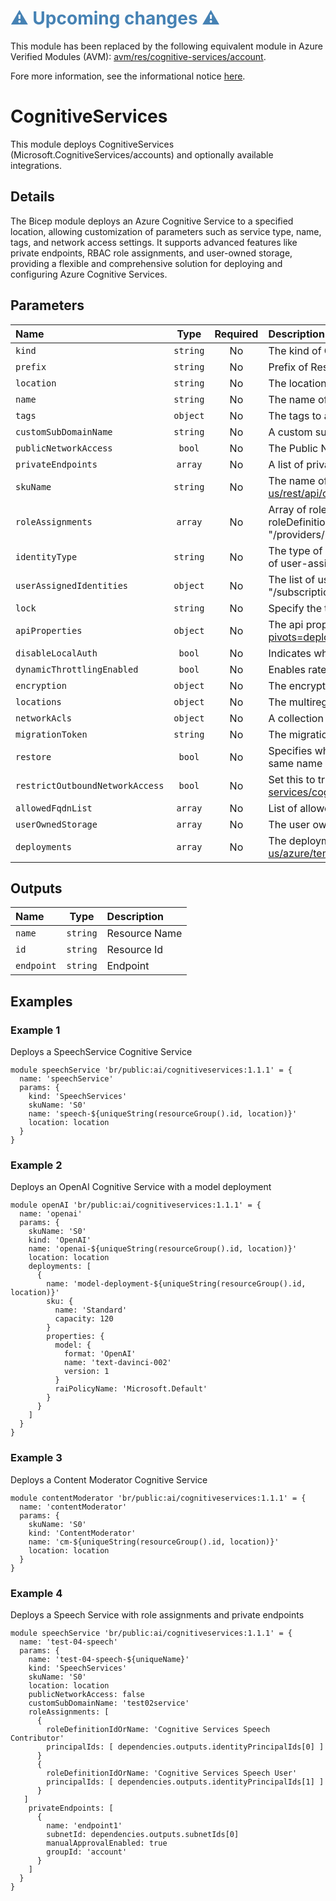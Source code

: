 <h1 style="color: steelblue;">⚠️ Upcoming changes ⚠️</h1>

This module has been replaced by the following equivalent module in Azure Verified Modules (AVM): [avm/res/cognitive-services/account](https://github.com/Azure/bicep-registry-modules/tree/main/avm/res/cognitive-services/account).

Fore more information, see the informational notice [here](https://github.com/Azure/bicep-registry-modules?tab=readme-ov-file#%EF%B8%8F-upcoming-changes-%EF%B8%8F).

# CognitiveServices

This module deploys CognitiveServices (Microsoft.CognitiveServices/accounts) and optionally available integrations.

## Details

The Bicep module deploys an Azure Cognitive Service to a specified location, allowing customization of parameters such as service type, name, tags, and network access settings. It supports advanced features like private endpoints, RBAC role assignments, and user-owned storage, providing a flexible and comprehensive solution for deploying and configuring Azure Cognitive Services.

## Parameters

| Name                            | Type     | Required | Description                                                                                                                                                                                                                                                                                                                                                                                  |
| :------------------------------ | :------: | :------: | :------------------------------------------------------------------------------------------------------------------------------------------------------------------------------------------------------------------------------------------------------------------------------------------------------------------------------------------------------------------------------------------- |
| `kind`                          | `string` | No       | The kind of Cognitive Service to create. See: https://learn.microsoft.com/en-us/azure/cognitive-services/create-account-bicep for available kinds.                                                                                                                                                                                                                                           |
| `prefix`                        | `string` | No       | Prefix of Resource Name. Not used if name is provided                                                                                                                                                                                                                                                                                                                                        |
| `location`                      | `string` | No       | The location into which your Azure resources should be deployed.                                                                                                                                                                                                                                                                                                                             |
| `name`                          | `string` | No       | The name of the Cognitive Service.                                                                                                                                                                                                                                                                                                                                                           |
| `tags`                          | `object` | No       | The tags to apply to each resource.                                                                                                                                                                                                                                                                                                                                                          |
| `customSubDomainName`           | `string` | No       | A custom subdomain to reach the Cognitive Service.                                                                                                                                                                                                                                                                                                                                           |
| `publicNetworkAccess`           | `bool`   | No       | The Public Network Access setting of the Cognitive Service. When false, only requests from Private Endpoints can access it.                                                                                                                                                                                                                                                                  |
| `privateEndpoints`              | `array`  | No       | A list of private endpoints to connect to the Cognitive Service.                                                                                                                                                                                                                                                                                                                             |
| `skuName`                       | `string` | No       | The name of the SKU. Be aware that not all SKUs may be available for your Subscription. See: https://learn.microsoft.com/en-us/rest/api/cognitiveservices/accountmanagement/resource-skus                                                                                                                                                                                                    |
| `roleAssignments`               | `array`  | No       | Array of role assignment objects that contain the "roleDefinitionIdOrName" and "principalId" to define RBAC role assignments on this resource. In the roleDefinitionIdOrName attribute, provide either the display name of the role definition, or its fully qualified ID in the following format: "/providers/Microsoft.Authorization/roleDefinitions/c2f4ef07-c644-48eb-af81-4b1b4947fb11" |
| `identityType`                  | `string` | No       | The type of identity used for the Cosmos DB account. The type "SystemAssigned, UserAssigned" includes both an implicitly created identity and a set of user-assigned identities. The type "None" will remove any identities from the Cosmos DB account.                                                                                                                                      |
| `userAssignedIdentities`        | `object` | No       | The list of user-assigned managed identities. The user identity dictionary key references will be ARM resource ids in the form: "/subscriptions/{subscriptionId}/resourceGroups/{resourceGroupName}/providers/Microsoft.ManagedIdentity/userAssignedIdentities/{identityName}"                                                                                                               |
| `lock`                          | `string` | No       | Specify the type of lock on Cosmos DB account resource.                                                                                                                                                                                                                                                                                                                                      |
| `apiProperties`                 | `object` | No       | The api properties for special APIs. More info: https://learn.microsoft.com/en-us/azure/templates/microsoft.cognitiveservices/accounts?pivots=deployment-language-bicep#apiproperties                                                                                                                                                                                                        |
| `disableLocalAuth`              | `bool`   | No       | Indicates whether requests using non-AAD authentication are blocked                                                                                                                                                                                                                                                                                                                          |
| `dynamicThrottlingEnabled`      | `bool`   | No       | Enables rate limiting autoscale feature. Requires paid subscription. https://learn.microsoft.com/en-us/azure/cognitive-services/autoscale                                                                                                                                                                                                                                                    |
| `encryption`                    | `object` | No       | The encryption settings of the Cognitive Service.                                                                                                                                                                                                                                                                                                                                            |
| `locations`                     | `object` | No       | The multiregion settings of Cognitive Services account.                                                                                                                                                                                                                                                                                                                                      |
| `networkAcls`                   | `object` | No       | A collection of rules governing the accessibility from specific network locations.                                                                                                                                                                                                                                                                                                           |
| `migrationToken`                | `string` | No       | The migration token for the Cognitive Service.                                                                                                                                                                                                                                                                                                                                               |
| `restore`                       | `bool`   | No       | Specifies whether to a soft-deleted Cognitive Service should be restored. If false, the Cognitive Service needs to be purged before another with the same name can be created.                                                                                                                                                                                                               |
| `restrictOutboundNetworkAccess` | `bool`   | No       | Set this to true for data loss prevention. Will block all outbound traffic except to allowedFqdnList. https://learn.microsoft.com/en-us/azure/cognitive-services/cognitive-services-data-loss-prevention                                                                                                                                                                                     |
| `allowedFqdnList`               | `array`  | No       | List of allowed FQDNs(Fully Qualified Domain Name) for egress from the Cognitive Service.                                                                                                                                                                                                                                                                                                    |
| `userOwnedStorage`              | `array`  | No       | The user owned storage accounts for the Cognitive Service.                                                                                                                                                                                                                                                                                                                                   |
| `deployments`                   | `array`  | No       | The deployments for Cognitive Services that support them. See: https://docs.microsoft.com/en-us/azure/templates/microsoft.cognitiveservices/accounts/deployments for available properties.                                                                                                                                                                                                   |

## Outputs

| Name       | Type     | Description   |
| :--------- | :------: | :------------ |
| `name`     | `string` | Resource Name |
| `id`       | `string` | Resource Id   |
| `endpoint` | `string` | Endpoint      |

## Examples

### Example 1

Deploys a SpeechService Cognitive Service

```bicep
module speechService 'br/public:ai/cognitiveservices:1.1.1' = {
  name: 'speechService'
  params: {
    kind: 'SpeechServices'
    skuName: 'S0'
    name: 'speech-${uniqueString(resourceGroup().id, location)}'
    location: location
  }
}
```

### Example 2

Deploys an OpenAI Cognitive Service with a model deployment

```bicep
module openAI 'br/public:ai/cognitiveservices:1.1.1' = {
  name: 'openai'
  params: {
    skuName: 'S0'
    kind: 'OpenAI'
    name: 'openai-${uniqueString(resourceGroup().id, location)}'
    location: location
    deployments: [
      {
        name: 'model-deployment-${uniqueString(resourceGroup().id, location)}'
        sku: {
          name: 'Standard'
          capacity: 120
        }
        properties: {
          model: {
            format: 'OpenAI'
            name: 'text-davinci-002'
            version: 1
          }
          raiPolicyName: 'Microsoft.Default'
        }
      }
    ]
  }
}
```

### Example 3

Deploys a Content Moderator Cognitive Service

```bicep
module contentModerator 'br/public:ai/cognitiveservices:1.1.1' = {
  name: 'contentModerator'
  params: {
    skuName: 'S0'
    kind: 'ContentModerator'
    name: 'cm-${uniqueString(resourceGroup().id, location)}'
    location: location
  }
}
```

### Example 4

Deploys a Speech Service with role assignments and private endpoints

```bicep
module speechService 'br/public:ai/cognitiveservices:1.1.1' = {
  name: 'test-04-speech'
  params: {
    name: 'test-04-speech-${uniqueName}'
    kind: 'SpeechServices'
    skuName: 'S0'
    location: location
    publicNetworkAccess: false
    customSubDomainName: 'test02service'
    roleAssignments: [
      {
        roleDefinitionIdOrName: 'Cognitive Services Speech Contributor'
        principalIds: [ dependencies.outputs.identityPrincipalIds[0] ]
      }
      {
        roleDefinitionIdOrName: 'Cognitive Services Speech User'
        principalIds: [ dependencies.outputs.identityPrincipalIds[1] ]
      }
   ]
    privateEndpoints: [
      {
        name: 'endpoint1'
        subnetId: dependencies.outputs.subnetIds[0]
        manualApprovalEnabled: true
        groupId: 'account'
      }
    ]
  }
}
```

